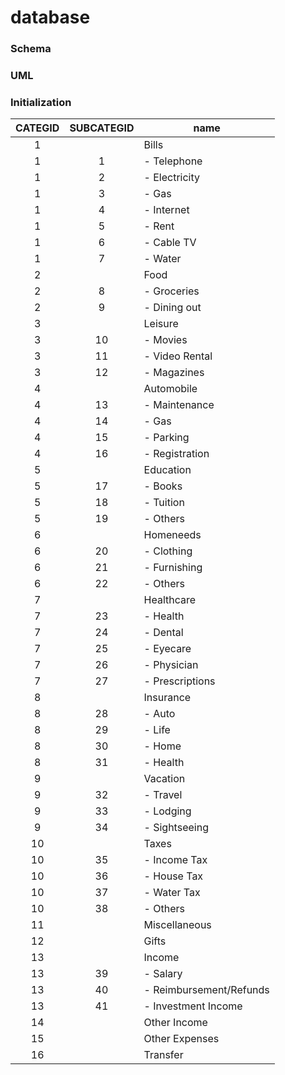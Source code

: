 database
========

### Schema

### UML

### Initialization

|CATEGID | SUBCATEGID | name
|:------:|:----------:|--------------
|    1   |            | Bills
|    1   |      1     | - Telephone
|    1   |      2     | - Electricity
|    1   |      3     | - Gas
|    1   |      4     | - Internet
|    1   |      5     | - Rent
|    1   |      6     | - Cable TV
|    1   |      7     | - Water
|    2   |            | Food
|    2   |      8     | - Groceries
|    2   |      9     | - Dining out
|    3   |            | Leisure
|    3   |     10     | - Movies
|    3   |     11     | - Video Rental
|    3   |     12     | - Magazines
|    4   |            | Automobile
|    4   |     13     | - Maintenance
|    4   |     14     | - Gas
|    4   |     15     | - Parking
|    4   |     16     | - Registration
|    5   |            | Education
|    5   |     17     | - Books
|    5   |     18     | - Tuition
|    5   |     19     | - Others
|    6   |            | Homeneeds
|    6   |     20     | - Clothing
|    6   |     21     | - Furnishing
|    6   |     22     | - Others
|    7   |            | Healthcare
|    7   |     23     | - Health
|    7   |     24     | - Dental
|    7   |     25     | - Eyecare
|    7   |     26     | - Physician
|    7   |     27     | - Prescriptions
|    8   |            | Insurance
|    8   |     28     | - Auto
|    8   |     29     | - Life
|    8   |     30     | - Home
|    8   |     31     | - Health
|    9   |            | Vacation
|    9   |     32     | - Travel
|    9   |     33     | - Lodging
|    9   |     34     | - Sightseeing
|   10   |            | Taxes
|   10   |     35     | - Income Tax
|   10   |     36     | - House Tax
|   10   |     37     | - Water Tax
|   10   |     38     | - Others
|   11   |            | Miscellaneous
|   12   |            | Gifts
|   13   |            | Income
|   13   |     39     | - Salary
|   13   |     40     | - Reimbursement/Refunds
|   13   |     41     | - Investment Income
|   14   |            | Other Income
|   15   |            | Other Expenses
|   16   |            | Transfer
